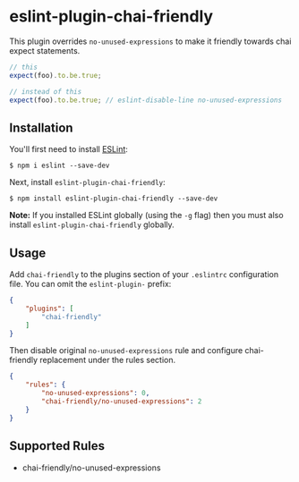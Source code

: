 # eslint-plugin-chai-friendly

This plugin overrides `no-unused-expressions` to make it friendly towards chai expect statements.
```javascript
// this
expect(foo).to.be.true;

// instead of this
expect(foo).to.be.true; // eslint-disable-line no-unused-expressions
```

## Installation

You'll first need to install [ESLint](http://eslint.org):

```
$ npm i eslint --save-dev
```

Next, install `eslint-plugin-chai-friendly`:

```
$ npm install eslint-plugin-chai-friendly --save-dev
```

**Note:** If you installed ESLint globally (using the `-g` flag) then you must also install `eslint-plugin-chai-friendly` globally.

## Usage

Add `chai-friendly` to the plugins section of your `.eslintrc` configuration file. You can omit the `eslint-plugin-` prefix:

```json
{
    "plugins": [
        "chai-friendly"
    ]
}
```


Then disable original `no-unused-expressions` rule and configure chai-friendly replacement under the rules section.

```json
{
    "rules": {
        "no-unused-expressions": 0,
        "chai-friendly/no-unused-expressions": 2
    }
}
```

## Supported Rules

* chai-friendly/no-unused-expressions






